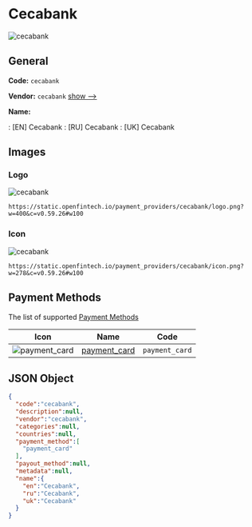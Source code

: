 
# Cecabank 
![cecabank](https://static.openfintech.io/payment_providers/cecabank/logo.png?w=400&c=v0.59.26#w100)  

## General 
 
**Code:** `cecabank` 
 
**Vendor:** `cecabank` [show -->](/vendors/cecabank/) 
 
**Name:** 
 
:	[EN] Cecabank 
:	[RU] Cecabank 
:	[UK] Cecabank 
 

## Images 

### Logo 
 
![cecabank](https://static.openfintech.io/payment_providers/cecabank/logo.png?w=400&c=v0.59.26#w100)  

```
https://static.openfintech.io/payment_providers/cecabank/logo.png?w=400&c=v0.59.26#w100
```  

### Icon 
 
![cecabank](https://static.openfintech.io/payment_providers/cecabank/icon.png?w=278&c=v0.59.26#w100)  

```
https://static.openfintech.io/payment_providers/cecabank/icon.png?w=278&c=v0.59.26#w100
```  

## Payment Methods 
 
The list of supported [Payment Methods](/payment-methods/) 

|Icon|Name|Code| 
|:---:|:---:|:---:| 
|![payment_card](https://static.openfintech.io/payment_methods/payment_card/icon.svg?w=278&c=v0.59.26#w100) |[payment_card](/payment-methods/payment_card/)|`payment_card`| 
 

## JSON Object 

```json
{
  "code":"cecabank",
  "description":null,
  "vendor":"cecabank",
  "categories":null,
  "countries":null,
  "payment_method":[
    "payment_card"
  ],
  "payout_method":null,
  "metadata":null,
  "name":{
    "en":"Cecabank",
    "ru":"Cecabank",
    "uk":"Cecabank"
  }
}
```  
